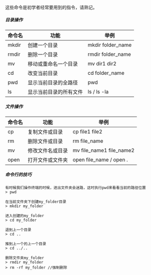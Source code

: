 这些命令是初学者经常要用到的指令，请熟记。

##### 目录操作

命令名|功能|举例
----|----|----
mkdir|创建一个目录          |mkdir folder_name
rmdir|删除一个目录          |rmdir folder_name
mv|移动或重命名一个目录   |mv dir1 dir2
cd   | 改变当前目录         |cd folder_name
pwd  |显示当前目录的全路径   | pwd
ls   |显示当前目录的所有文件 | ls / ls -la

##### 文件操作

命令名|功能|举例
----|----|----
cp | 复制文件或目录| cp file1 file2
rm | 删除文件或目录| rm file_name
mv | 修改文件名或目录 | mv file_name1 file_name2
open | 打开文件或文件夹 | open file_name / open .

##### 命令行的技巧

```
有时候我们操作终端的时候，进出文件夹会迷路，这时执行pwd来看看当前的路径位置
> pwd

在当前文件夹下创建my_folder目录
> mkdir my_folder

进入创建的my_folder
> cd my_folder

退到上一个目录
> cd ..

推到上一个的上一个目录
> cd ../..

删除文件夹my_folder
> rmdir my_folder
> rm -rf my_folder //强制删除

```
